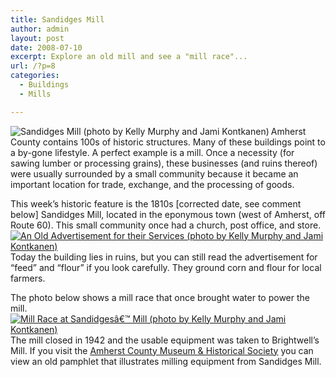 ```yaml
---
title: Sandidges Mill
author: admin
layout: post
date: 2008-07-10
excerpt: Explore an old mill and see a "mill race"...
url: /?p=8
categories:
  - Buildings
  - Mills

---
```

<p align="left">
  <a title="Sandidges Mill (photo by Kelly Murphy and Jami Kontkanen)" rel="attachment wp-att-12" href="http://www.locohistory.org/blog/amherst/?attachment_id=12"><img src="http://www.locohistory.org/blog/amherst/wp-content/uploads/2008/07/sandidge1.jpg" alt="Sandidges Mill (photo by Kelly Murphy and Jami Kontkanen)" align="left" /></a> Amherst County contains 100s of historic structures. Many of these buildings point to a by-gone lifestyle. A perfect example is a mill. Once a necessity (for sawing lumber or processing grains), these businesses (and ruins thereof) were usually surrounded by a small community because it became an important location for trade, exchange, and the processing of goods.
</p>

This week&#8217;s historic feature is the 1810s [corrected date, see comment below] Sandidges Mill, located in the eponymous town (west of Amherst, off Route 60). This small community once had a church, post office, and store. <a title="An Old Advertisement for their Services (photo by Kelly Murphy and Jami Kontkanen)" rel="attachment wp-att-14" href="http://www.locohistory.org/blog/amherst/?attachment_id=14"><img src="http://www.locohistory.org/blog/amherst/wp-content/uploads/2008/07/sandidge3.jpg" alt="An Old Advertisement for their Services (photo by Kelly Murphy and Jami Kontkanen)" /></a>Today the building lies in ruins, but you can still read the advertisement for &#8220;feed&#8221; and &#8220;flour&#8221; if you look carefully. They ground corn and flour for local farmers.

The photo below shows a mill race that once brought water to power the mill. <a title="Mill Race at Sandidgesâ€™ Mill (photo by Kelly Murphy and Jami Kontkanen)" rel="attachment wp-att-13" href="http://www.locohistory.org/blog/amherst/?attachment_id=13"><img src="http://www.locohistory.org/blog/amherst/wp-content/uploads/2008/07/sandidge2.jpg" alt="Mill Race at Sandidgesâ€™ Mill (photo by Kelly Murphy and Jami Kontkanen)" /></a> The mill closed in 1942 and the usable equipment was taken to Brightwell&#8217;s Mill. If you visit the <a href="http://members.aol.com/achmuseum/muse/museoct05.html" target="_blank">Amherst County Museum & Historical Society</a> you can view an old pamphlet that illustrates milling equipment from Sandidges Mill. <a title="A ruined mill race (photo by Kelly Murphy and Jami Kontkanen)" rel="attachment wp-att-11" href="http://www.locohistory.org/blog/amherst/?attachment_id=11"></a>